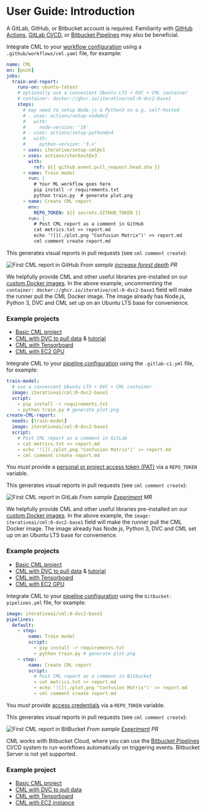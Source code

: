 # User Guide: Introduction

A GitLab, GitHub, or Bitbucket account is required. Familiarity with
[GitHub Actions](https://help.github.com/en/actions),
[GitLab CI/CD](https://about.gitlab.com/stages-devops-lifecycle/continuous-integration),
or [Bitbucket Pipelines](https://bitbucket.org/product/features/pipelines) may
also be beneficial.

<toggle>
<tab title="GitHub">

Integrate CML to your
[workflow configuration](https://docs.github.com/en/actions/using-workflows/workflow-syntax-for-github-actions)
using a `.github/workflows/cml.yaml` file, for example:

```yaml
name: CML
on: [push]
jobs:
  train-and-report:
    runs-on: ubuntu-latest
    # optionally use a convenient Ubuntu LTS + DVC + CML container
    # container: docker://ghcr.io/iterative/cml:0-dvc2-base1
    steps:
      # may need to setup Node.js & Python3 on e.g. self-hosted
      # - uses: actions/setup-node@v2
      #   with:
      #     node-version: '16'
      # - uses: actions/setup-python@v4
      #   with:
      #     python-version: '3.x'
      - uses: iterative/setup-cml@v1
      - uses: actions/checkout@v3
        with:
          ref: ${{ github.event.pull_request.head.sha }}
      - name: Train model
        run: |
          # Your ML workflow goes here
          pip install -r requirements.txt
          python train.py  # generate plot.png
      - name: Create CML report
        env:
          REPO_TOKEN: ${{ secrets.GITHUB_TOKEN }}
        run: |
          # Post CML report as a comment in GitHub
          cat metrics.txt >> report.md
          echo '![](./plot.png "Confusion Matrix")' >> report.md
          cml comment create report.md
```

This generates visual reports in pull requests (see `cml comment create`):

![First CML report in GitHub](/img/cml_first_report.png) _From sample
[increase forest depth](https://github.com/iterative/cml_base_case/pull/2) PR_

We helpfully provide CML and other useful libraries pre-installed on our
[custom Docker images](/doc/self-hosted-runners#docker-images). In the above
example, uncommenting the
`container: docker://ghcr.io/iterative/cml:0-dvc2-base1` field will make the
runner pull the CML Docker image. The image already has Node.js, Python 3, DVC
and CML set up on an Ubuntu LTS base for convenience.

### Example projects

- [Basic CML project](https://github.com/iterative/cml_base_case)
- [CML with DVC to pull data](https://github.com/iterative/cml_dvc_case) &
  [tutorial](/doc/cml-with-dvc?tab=GitHub)
- [CML with Tensorboard](https://github.com/iterative/cml_tensorboard_case)
- [CML with EC2 GPU](https://github.com/iterative/cml_cloud_case)

</tab>
<tab title="GitLab">

Integrate CML to your
[pipeline configuration](https://docs.gitlab.com/ee/ci/pipelines/#configure-a-pipeline)
using the `.gitlab-ci.yml` file, for example:

```yaml
train-model:
  # use a convenient Ubuntu LTS + DVC + CML container
  image: iterativeai/cml:0-dvc2-base1
  script:
    - pip install -r requirements.txt
    - python train.py # generate plot.png
create-CML-report:
  needs: [train-model]
  image: iterativeai/cml:0-dvc2-base1
  script:
    # Post CML report as a comment in GitLab
    - cat metrics.txt >> report.md
    - echo '![](./plot.png "Confusion Matrix")' >> report.md
    - cml comment create report.md
```

<admon type="warn">

You _must_ provide a
[personal or project access token (PAT)](/doc/self-hosted-runners#personal-access-token)
via a `REPO_TOKEN` variable.

</admon>

This generates visual reports in pull requests (see `cml comment create`):

![First CML report in GitLab](/img/GitLab_CML_report.png '=400') _From sample
[Experiment](https://gitlab.com/iterative.ai/cml-base-case/-/merge_requests/1)
MR_

We helpfully provide CML and other useful libraries pre-installed on our
[custom Docker images](/doc/self-hosted-runners#docker-images). In the above
example, the `image: iterativeai/cml:0-dvc2-base1` field will make the runner
pull the CML Docker image. The image already has Node.js, Python 3, DVC and CML
set up on an Ubuntu LTS base for convenience.

### Example projects

- [Basic CML project](https://gitlab.com/iterative.ai/cml-base-case)
- [CML with DVC to pull data](https://gitlab.com/iterative.ai/cml-dvc-case) &
  [tutorial](/doc/cml-with-dvc?tab=GitLab)
- [CML with Tensorboard](https://gitlab.com/iterative.ai/cml-tensorboard-case)
- [CML with EC2 GPU](https://gitlab.com/iterative.ai/cml-cloud-case)

</tab>
<tab title="Bitbucket">

Integrate CML to your
[pipeline configuration](https://support.atlassian.com/bitbucket-cloud/docs/configure-bitbucket-pipelinesyml/)
using the `bitbucket-pipelines.yml` file, for example:

```yaml
image: iterativeai/cml:0-dvc2-base1
pipelines:
  default:
    - step:
        name: Train model
        script:
          - pip install -r requirements.txt
          - python train.py # generate plot.png
    - step:
        name: Create CML report
        script:
          # Post CML report as a comment in Bitbucket
          - cat metrics.txt >> report.md
          - echo '![](./plot.png "Confusion Matrix")' >> report.md
          - cml comment create report.md
```

<admon type="warn">

You _must_ provide
[access credentials](/doc/self-hosted-runners#personal-access-token) via a
`REPO_TOKEN` variable.

</admon>

This generates visual reports in pull requests (see `cml comment create`):

![First CML report in BitBucket](/img/bitbucket_cloud_pr.png '=600') _From
sample
[Experiment](https://bitbucket.org/iterative-ai/cml-base-case/pull-requests/1)
PR_

<admon type="warn">

CML works with Bitbucket Cloud, where you can use the
[Bitbucket Pipelines](https://bitbucket.org/product/features/pipelines) CI/CD
system to run workflows automatically on triggering events. Bitbucket Server is
not yet supported.

</admon>

### Example project

- [Basic CML project](https://bitbucket.org/iterative-ai/cml-base-case)
- [CML with DVC to pull data](https://bitbucket.org/iterative-ai/cml-dvc-case)
- [CML with Tensorboard](https://bitbucket.org/iterative-ai/cml-tensorboard-case)
- [CML with EC2 instance](https://bitbucket.org/iterative-ai/cml-cloud-case)

</tab>
</toggle>
